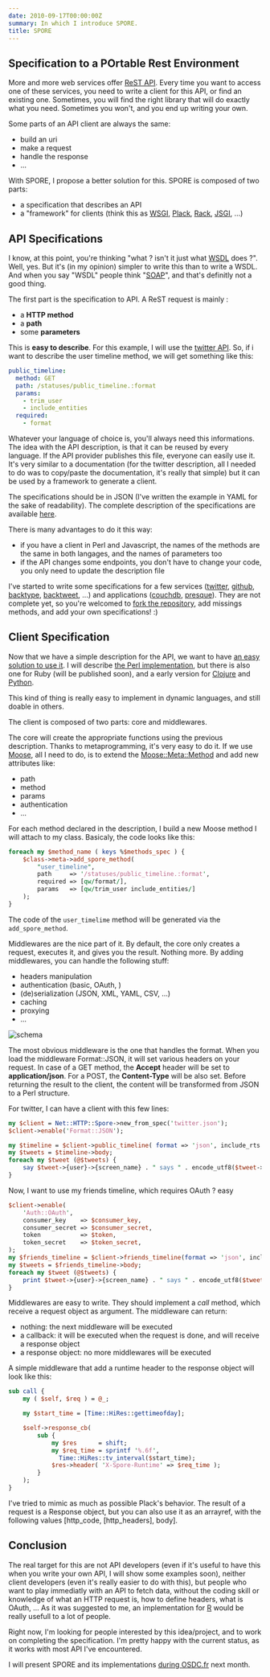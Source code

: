 ```yaml
---
date: 2010-09-17T00:00:00Z
summary: In which I introduce SPORE.
title: SPORE
---
```


## Specification to a POrtable Rest Environment

More and more web services offer [ReST API](http://en.wikipedia.org/wiki/Representational_State_Transfer). Every time you want to access one of these services, you need to write a client for this API, or find an existing one. Sometimes, you will find the right library that will do exactly what you need. Sometimes you won't, and you end up writing your own.

Some parts of an API client are always the same:

* build an uri
* make a request
* handle the response
* ...

With SPORE, I propose a better solution for this. SPORE is composed of two parts:

* a specification that describes an API
* a "framework" for clients (think this as [WSGI](http://www.python.org/dev/peps/pep-0333/), [Plack](http://plackperl.org/), [Rack](http://rack.rubyforge.org/), [JSGI](http://jackjs.org/jsgi-spec.html), ...)

## API Specifications

I know, at this point, you're thinking "what ? isn't it just what [WSDL](http://en.wikipedia.org/wiki/Web_Services_Description_Language) does ?". Well, yes. But it's (in my opinion) simpler to write this than to write a WSDL. And when you say "WSDL" people think "[SOAP](http://en.wikipedia.org/wiki/SOAP_(protocol))", and that's definitly not a good thing.

The first part is the specification to API. A ReST request is mainly :

* a **HTTP method**
* a **path**
* some **parameters**

This is **easy to describe**. For this example, I will use the [twitter API](http://dev.twitter.com/doc/get/statuses/public_timeline). So, if i want to describe the user timeline method, we will get something like this:

```yaml
public_timeline:
  method: GET
  path: /statuses/public_timeline.:format
  params:
    - trim_user
    - include_entities
  required:
    - format
```

Whatever your language of choice is, you'll always need this informations. The idea with the API description, is that it can be reused by every language. If the API provider publishes this file, everyone can easily use it. It's very similar to a documentation (for the twitter description, all I needed to do was to copy/paste the documentation, it's really that simple) but it can be used by a framework to generate a client.

The specifications should be in JSON (I've written the example in YAML for the sake of readability). The complete description of the specifications are available [here](https://github.com/SPORE/specifications).


There is many advantages to do it this way:

* if you have a client in Perl and Javascript, the names of the methods are the same in both langages, and the names of parameters too
* if the API changes some endpoints, you don't have to change your code, you only need to update the description file

I've started to write some specifications for a few services ([twitter](https://github.com/SPORE/api-description/blob/master/services/twitter.json), [github](https://github.com/SPORE/api-description/blob/master/services/github.json), [backtype](https://github.com/franckcuny/spore/blob/master/services/backtype.json), [backtweet](https://github.com/franckcuny/spore/blob/master/services/backtweet.json), ...) and applications ([couchdb](https://github.com/franckcuny/spore/blob/master/apps/couchdb.json), [presque](https://github.com/franckcuny/spore/blob/master/apps/presque.json)). They are not complete yet, so you're welcomed to [fork the repository](https://github.com/franckcuny/spore), add missings methods, and add your own specifications! :)

## Client Specification

Now that we have a simple description for the API, we want to have [an easy solution to use it](https://github.com/franckcuny/net-http-spore/blob/master/spec/spore_implementation.pod). I will describe [the Perl implementation](https://github.com/franckcuny/net-http-spore), but there is also one for Ruby (will be published soon), and a early version for [Clojure](http://github.com/ngrunwald/clj-spore) and [Python](http://github.com/elishowk/pyspore).

This kind of thing is really easy to implement in dynamic languages, and still doable in others.

The client is composed of two parts: core and middlewares.

The core will create the appropriate functions using the previous description. Thanks to metaprogramming, it's very easy to do it. If we use [Moose](http://search.cpan.org/perldoc?Moose), all I need to do, is to extend the [Moose::Meta::Method](http://search.cpan.org/perldoc?Moose::Meta::Method) and add new attributes like:

* path
* method
* params
* authentication
* ...

For each method declared in the description, I build a new Moose method I will attach to my class. Basicaly, the code looks like this:

```perl
foreach my $method_name ( keys %$methods_spec ) {
    $class->meta->add_spore_method(
        "user_timeline",
        path     => '/statuses/public_timeline.:format',
        required => [qw/format/],
        params   => [qw/trim_user include_entities/]
    );
}
```

The code of the `user_timelime` method will be generated via the `add_spore_method`.

Middlewares are the nice part of it. By default, the core only creates a request, executes it, and gives you the result. Nothing more. By adding middlewares, you can handle the following stuff:

* headers manipulation
* authentication (basic, OAuth, )
* (de)serialization (JSON, XML, YAML, CSV, ...)
* caching
* proxying
* ...

<img src='/imgs/chart.webp' alt='schema'>

The most obvious middleware is the one that handles the format. When you load the middleware Format::JSON, it will set various headers on your request. In case of a GET method, the **Accept** header will be set to **application/json**. For a POST, the **Content-Type** will be also set. Before returning the result to the client, the content will be transformed from JSON to a Perl structure.

For twitter, I can have a client with this few lines:

```perl
my $client = Net::HTTP::Spore->new_from_spec('twitter.json');
$client->enable('Format::JSON');

my $timeline = $client->public_timeline( format => 'json', include_rts => 1 );
my $tweets = $timeline->body;
foreach my $tweet (@$tweets) {
    say $tweet->{user}->{screen_name} . " says " . encode_utf8($tweet->{text});
}
```

Now, I want to use my friends timeline, which requires OAuth ? easy

```perl
$client->enable(
    'Auth::OAuth',
    consumer_key    => $consumer_key,
    consumer_secret => $consumer_secret,
    token           => $token,
    token_secret    => $token_secret,
);
my $friends_timeline = $client->friends_timeline(format => 'json', include_rts => 1);
my $tweets = $friends_timeline->body;
foreach my $tweet (@$tweets) {
    print $tweet->{user}->{screen_name} . " says " . encode_utf8($tweet->{text}) . "\n";
}
```

Middlewares are easy to write. They should implement a *call* method, which receive a request object as argument. The middleware can return:

* nothing: the next middleware will be executed
* a callback: it will be executed when the request is done, and will receive a response object
* a response object: no more middlewares will be executed

A simple middleware that add a runtime header to the response object will look like this:

```perl
sub call {
    my ( $self, $req ) = @_;

    my $start_time = [Time::HiRes::gettimeofday];

    $self->response_cb(
        sub {
            my $res      = shift;
            my $req_time = sprintf '%.6f',
              Time::HiRes::tv_interval($start_time);
            $res->header( 'X-Spore-Runtime' => $req_time );
        }
    );
}
```

I've tried to mimic as much as possible Plack's behavior. The result of a request is a Response object, but you can also use it as an arrayref, with the following values [http\_code, [http\_headers], body].

## Conclusion

The real target for this are not API developers (even if it's useful to have this when you write your own API, I will show some examples soon), neither client developers (even it's really easier to do with this), but people who want to play immediatly with an API to fetch data, without the coding skill or knowledge of what an HTTP request is, how to define headers, what is OAuth, ... As it was suggested to me, an implementation for [R](http://en.wikipedia.org/wiki/R_(programming_language)) would be really usefull to a lot of people.

Right now, I'm looking for people interested by this idea/project, and to work on completing the specification. I'm pretty happy with the current status, as it works with most API I've encountered.

I will present SPORE and its implementations [during OSDC.fr](http://act.osdc.fr/osdc2010fr/) next month.
